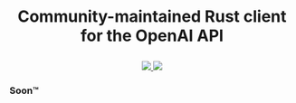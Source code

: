 # <p align="center">Community-maintained Rust client for the OpenAI API</p>

<p align="center">
    <a href="https://github.com/lbkolev/openai-rs/blob/master/LICENSE">
        <img src="https://img.shields.io/badge/license-MIT-blue.svg">
    </a>
    <a href="https://github.com/lbkolev/openai-rs/workflows/CI/badge.svg">
        <img src="https://github.com/lbkolev/openai-rs/actions?query=workflow%3ACI+branch%3Amaster">
    </a>
</p>


### Soon™️
